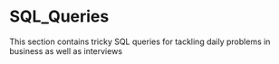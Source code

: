 # SQL_Queries

This section contains tricky SQL queries for tackling daily problems in business as well as interviews
